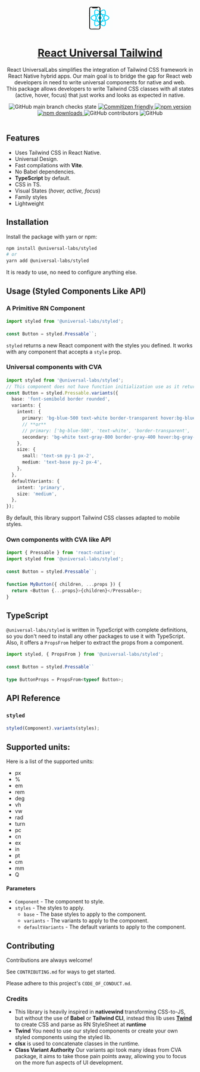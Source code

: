 <div align="center">
  <p align="center">
    <a href="https://tailwind-docs.vercel.app/" target="_blank">
      <img src="./assets/react-universal-tailwind-logo.png" alt="React Universal Tailwind Logo" width="70" height="70">
      <h1 align="center" style="color:red;">React Universal Tailwind</h1>
    </a>
      <p>React UniversalLabs simplifies the integration of Tailwind CSS framework in React Native hybrid apps. Our main goal is to bridge the gap for React web developers in need to write universal components for native and web. <br/> 
      This package allows developers to write Tailwind CSS classes with all states (active, hover, focus) that just works and looks as expected in native.</p>
  </p>
  <img alt="GitHub main branch checks state" src="https://img.shields.io/github/checks-status/react-universal/tailwind/main">
  <a href="http://commitizen.github.io/cz-cli/" target="_blank">
    <img alt="Commitizen friendly" src="https://img.shields.io/badge/commitizen-friendly-brightgreen.svg">
  </a>
  <a href="https://www.npmjs.com/package/@universal-labs/styled" target="_blank">
    <img alt="npm version" src="https://img.shields.io/npm/v/@universal-labs/styled">
    <img alt="npm downloads" src="https://img.shields.io/npm/dt/@universal-labs/styled">
  </a>
  <img alt="GitHub contributors" src="https://img.shields.io/github/contributors/react-universal/tailwind">
  <img alt="GitHub" src="https://img.shields.io/github/license/react-universal/tailwind">
</div>
<br />

## Features

- Uses Tailwind CSS in React Native.
- Universal Design.
- Fast compilations with **Vite**.
- No Babel dependencies.
- **TypeScript** by default.
- CSS in TS.
- Visual States (_hover, active, focus_)
- Family styles
- Lightweight

## Installation

Install the package with yarn or npm:

```sh
npm install @universal-labs/styled
# or
yarn add @universal-labs/styled
```

It is ready to use, no need to configure anything else.

## Usage (Styled Components Like API)

### A Primitive RN Component

```ts
import styled from '@universal-labs/styled';

const Button = styled.Pressable``;
```

`styled` returns a new React component with the styles you defined. It works with any component that accepts a `style` prop.

### Universal components with CVA

```ts
import styled from '@universal-labs/styled';
// This component does not have function initialization use as it returns
const Button = styled.Pressable.variants({
  base: 'font-semibold border rounded',
  variants: {
    intent: {
      primary: 'bg-blue-500 text-white border-transparent hover:bg-blue-600',
      // **or**
      // primary: ['bg-blue-500', 'text-white', 'border-transparent', 'hover:bg-blue-600'],
      secondary: 'bg-white text-gray-800 border-gray-400 hover:bg-gray-100',
    },
    size: {
      small: 'text-sm py-1 px-2',
      medium: 'text-base py-2 px-4',
    },
  },
  defaultVariants: {
    intent: 'primary',
    size: 'medium',
  },
});
```

By default, this library support Tailwind CSS classes adapted to mobile styles.

### Own components with CVA like API

```ts
import { Pressable } from 'react-native';
import styled from '@universal-labs/styled';

const Button = styled.Pressable``;

function MyButton({ children, ...props }) {
  return <Button {...props}>{children}</Pressable>;
}
```

## TypeScript

`@universal-labs/styled` is written in TypeScript with complete definitions, so you don't need to install any other packages to use it with TypeScript. Also, it offers a `PropsFrom` helper to extract the props from a component.

```ts
import styled, { PropsFrom } from '@universal-labs/styled';

const Button = styled.Pressable``

type ButtonProps = PropsFrom<typeof Button>;
```

## API Reference

### `styled`

```ts
styled(Component).variants(styles);
```

## Supported units:

Here is a list of the supported units:

- px
- %
- em
- rem
- deg
- vh
- vw
- rad
- turn
- pc
- cn
- ex
- in
- pt
- cm
- mm
- Q

#### Parameters

- `Component` - The component to style.
- `styles` - The styles to apply.
  - `base` - The base styles to apply to the component.
  - `variants` - The variants to apply to the component.
  - `defaultVariants` - The default variants to apply to the component.

## Contributing

Contributions are always welcome!

See `CONTRIBUTING.md` for ways to get started.

Please adhere to this project's `CODE_OF_CONDUCT.md`.

### Credits

- This library is heavily inspired in **nativewind** transforming CSS-to-JS, but without the use of **Babel** or **Tailwind CLI**, instead this lib uses **[Twind](https://twind.style/)** to create CSS and parse as RN StyleSheet at **runtime**
- **Twind** You need to use our styled components or create your own styled components using the styled lib.
- **clsx** is used to concatenate classes in the runtime.
- **Class Variant Authority** Our variants api took many ideas from CVA package, it aims to take those pain points away, allowing you to focus on the more fun aspects of UI development.
